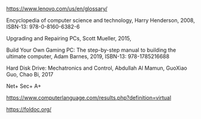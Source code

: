 
https://www.lenovo.com/us/en/glossary/

Encyclopedia of computer science and technology, Harry Henderson, 2008, ISBN-13: 978-0-8160-6382-6

Upgrading and Repairing PCs, Scott Mueller, 2015,

Build Your Own Gaming PC: The step-by-step manual to building the ultimate computer, Adam Barnes, 2019, ISBN-13: 978-1785216688

Hard Disk Drive: Mechatronics and Control, Abdullah Al Mamun, GuoXiao Guo, Chao Bi, 2017

Net+ Sec+ A+

https://www.computerlanguage.com/results.php?definition=virtual

https://foldoc.org/




